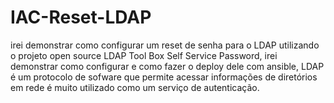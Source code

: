 # IAC-Reset-LDAP
irei demonstrar como configurar um reset de senha para o LDAP utilizando o projeto open source LDAP Tool Box Self Service Password, irei demonstrar como configurar e como fazer o deploy dele com ansible, LDAP é um protocolo de sofware que permite acessar informações de diretórios em rede é muito utilizado como um serviço de autenticação.
